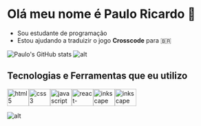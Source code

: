# Olá meu nome é Paulo Ricardo 👾

* Sou estudante de programação
* Estou ajudando a traduizir o jogo **Crosscode** para 🇧🇷 

![Paulo's GitHub stats](https://github-readme-stats.vercel.app/api?username=spacetk00&show_icons=true&theme=tokyonight)
![alt](https://media.discordapp.net/attachments/732337957876269098/931016369036754994/ioii.gif)

## Tecnologias e Ferramentas que eu utilizo
<div style="display: flex; justify-content: flex-start; align-items: space-evenly">
    <img width="50" height="40" src="https://cdn.jsdelivr.net/gh/devicons/devicon/icons/html5/html5-original.svg"
        alt="html5" />
    <img width="50" height="40" src="https://cdn.jsdelivr.net/gh/devicons/devicon/icons/css3/css3-original.svg"
        alt="css3" />
    <img width="50" height="40"
        src="https://cdn.jsdelivr.net/gh/devicons/devicon/icons/javascript/javascript-original.svg"
        alt="javascript" />
    <img width="50" height="40" src="https://cdn.jsdelivr.net/gh/devicons/devicon/icons/react/react-original.svg"
        alt="react-native" />
    <img width="50" height="40"
        src="https://cdn.jsdelivr.net/gh/devicons/devicon/icons/inkscape/inkscape-original.svg" alt="inkscape" />
    <img width="50" height="40" src="https://cdn.jsdelivr.net/gh/devicons/devicon/icons/linux/linux-original.svg"
        alt="inkscape" />
</div>

![alt](https://media.discordapp.net/attachments/732337957876269098/931016369036754994/ioii.gif)

